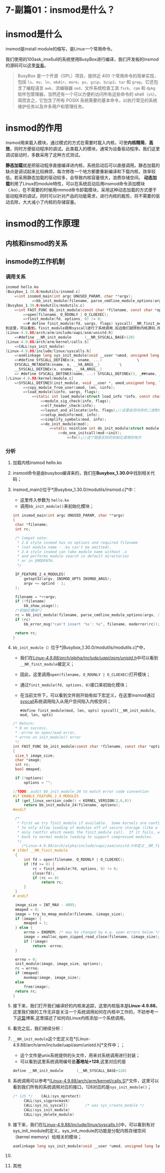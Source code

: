 # 7-副篇01：insmod是什么？

# insmod是什么

insmod是install module的缩写，是Linux一个常用命令。

我们使用的100ask_imx6ull的系统使用BusyBox进行编译，我们开发板的insmod的源码可以这里[查看](https://github.com/brgl/busybox/blob/master/modutils/insmod.c)。

> BusyBox 是一个开源（GPL）项目，提供近 400 个常用命令的简单实现，包括 `ls`、`mv`、`ln`、`mkdir`、`more`、`ps`、`gzip`、`bzip2`、`tar` 和 `grep`。它还包含了编程语言 `awk`、流编辑器 `sed`、文件系统检查工具 `fsck`、`rpm` 和 `dpkg` 软件包管理器，当然还有一个可以方便的访问所有这些命令的 shell（`sh`）。简而言之，它包含了所有 POSIX 系统需要的基本命令，以执行常见的系统维护任务以及许多用户和管理任务。

# insmod的作用

insmod用来载入模块，通过模式的方式在需要时载入内核，可使**内核精简**，**高效**，同时方便驱动程序的调试。此类载入的模块，通常为设备驱动程序。我们这里调试驱动时，多数采用了这种方式测试。

**静态加载**就是把驱动程序直接编译进内核，系统启动后可以直接调用。静态加载的缺点是调试起来比较麻烦，每次修改一个地方都要重新编译和下载内核，效率较低。若采用静态加载的驱动较多，会导致内核容量很大，浪费存储空间。
**动态加载**利用了Linux的module特性，可以在系统启动后用insmod命令添加模块（.ko），在不需要的时候用rmmod命令卸载模块，采用这种动态加载的方式便于驱动程序的调试，同时可以针对产品的功能需求，进行内核的裁剪，将不需要的驱动去除，大大减小了内核的存储容量。

# insmod的工作原理

## 内核和insmod的关系

## insmode的工作机制

### 调用关系

```c
insmod hello.ko
[Busybox_1.30.0/modutils/insmod.c]
	=>int insmod_main(int argc UNUSED_PARAM, char **argv);
        	=>bb_init_module(filename, parse_cmdline_module_options(argv, /*quote_spaces:*/ 0));
[Busybox_1.30.0/modutils/modutils.c]
	=>int FAST_FUNC bb_init_module(const char *filename, const char *options);
		=>open(filename, O_RDONLY | O_CLOEXEC);
		=>finit_module(fd, options, 0) != 0;
		=># define finit_module(fd, uargs, flags) syscall(__NR_finit_module, fd, uargs, flags)
到这里，可以看到，finit_module调用syscall进行了系统调用,后边我们就转到内核源码,找到__NR_finit_module对应的内核调用编号；
[Linux-4.9.88/arch/arm/include/uapi/asm/unistd.h]
	=>#define __NR_init_module		(__NR_SYSCALL_BASE+128)
[Linux-4.9.88/arch/arm/kernel/calls.S]
	=>CALL(sys_init_module)
[Linux-4.9.88/include/linux/syscalls.h]	
	=>asmlinkage long sys_init_module(void __user *umod, unsigned long len,const char __user *uargs);	
	=>#define SYSCALL_DEFINEx(x, sname, ...)				\
	SYSCALL_METADATA(sname, x, __VA_ARGS__)			\
	__SYSCALL_DEFINEx(x, sname, __VA_ARGS__)
	=> #define SYSCALL_DEFINE3(name, ...) SYSCALL_DEFINEx(3, _##name, __VA_ARGS__)
[/Linux-4.9.88/kernel/module.c]
	=>SYSCALL_DEFINE3(init_module, void __user *, umod,unsigned long, len, const char __user *, uargs)
		=>copy_module_from_user(umod, len, &info);
		=>load_module(&info, uargs, flags);
			=>static int load_module(struct load_info *info, const char __user *uargs,int flags)
				=>module_sig_check(info, flags);
				=>elf_header_check(info);
				=>layout_and_allocate(info, flags);//这里会将内存的二进制代码格式化到module结构体并返回；
				=>setup_modinfo(mod, info);
				=>simplify_symbols(mod, info);
				=>do_init_module(mod);
					=>static noinline int do_init_module(struct module *mod)
						=>do_one_initcall(mod->init);
							=>fn();//这个就是实际的初始化调用的地方
```



### 分析

1. 加载内核insmod hello.ko

2. insmod命令是由busybox编译来的，我们在**Busybox_1.30.0**中找到相关代码；

3. insmod_main()位于*[Busybox_1.30.0/modutils/insmod.c]*中：

   - 这里传入参数为 `hello.ko`
   - 调用`bb_init_module()`来初始化模块；

   ```c
   int insmod_main(int argc UNUSED_PARAM, char **argv)
   {
   	char *filename;
   	int rc;
   
   	/* Compat note:
   	 * 2.6 style insmod has no options and required filename
   	 * (not module name - .ko can't be omitted).
   	 * 2.4 style insmod can take module name without .o
   	 * and performs module search in default directories
   	 * or in $MODPATH.
   	 */
   
   	IF_FEATURE_2_4_MODULES(
   		getopt32(argv, INSMOD_OPTS INSMOD_ARGS);
   		argv += optind - 1;
   	);
   
   	filename = *++argv;
   	if (!filename)
   		bb_show_usage();
   	/*初始化模块*/
   	rc = bb_init_module(filename, parse_cmdline_module_options(argv, /*quote_spaces:*/ 0));
   	if (rc)
   		bb_error_msg("can't insert '%s': %s", filename, moderror(rc));
   
   	return rc;
   }
   ```

   

4. `bb_init_module（）`位于*[Busybox_1.30.0/modutils/modutils.c]*中，

   - 我们在[*Linux-4.9.88/arch/alpha/include/uapi/asm/unistd.h*](https://elixir.bootlin.com/linux/v4.9.88/source/include/uapi/asm-generic/unistd.h)中可以看到`__NR_finit_module`被定义；

   - 因此，这里调用`open(filename, O_RDONLY | O_CLOEXEC)`打开模块；

   - 通过`finit_module(fd, options, 0)`接口来初始化模块；

   - 在当前文件下，可以看到文件刚开始有如下宏定义，在这里insmod通过[syscall](http://gityuan.com/2016/05/21/syscall/)系统调用陷入从用户空间陷入内核空间；

     ```
     #define finit_module(mod, len, opts) syscall(__NR_init_module, mod, len, opts)
     ```

   ```c
   /* Return:
    * 0 on success,
    * -errno on open/read error,
    * errno on init_module() error
    */
   int FAST_FUNC bb_init_module(const char *filename, const char *options)
   {
   	size_t image_size;
   	char *image;
   	int rc;
   	bool mmaped;
   
   	if (!options)
   		options = "";
   
   //TODO: audit bb_init_module_24 to match error code convention
   #if ENABLE_FEATURE_2_4_MODULES
   	if (get_linux_version_code() < KERNEL_VERSION(2,6,0))
   		return bb_init_module_24(filename, options);
   #endif
   
   	/*
   	 * First we try finit_module if available.  Some kernels are configured
   	 * to only allow loading of modules off of secure storage (like a read-
   	 * only rootfs) which needs the finit_module call.  If it fails, we fall
   	 * back to normal module loading to support compressed modules.
   	 */
       /*Linux-4.9.88/arch/alpha/include/uapi/asm/unistd.h中定义__NR_finit_module*/
   # ifdef __NR_finit_module
   	{
   		int fd = open(filename, O_RDONLY | O_CLOEXEC);
   		if (fd >= 0) {
   			rc = finit_module(fd, options, 0) != 0;
   			close(fd);
   			if (rc == 0)
   				return rc;
   		}
   	}
   # endif
   
   	image_size = INT_MAX - 4095;
   	mmaped = 0;
   	image = try_to_mmap_module(filename, &image_size);
   	if (image) {
   		mmaped = 1;
   	} else {
   		errno = ENOMEM; /* may be changed by e.g. open errors below */
   		image = xmalloc_open_zipped_read_close(filename, &image_size);
   		if (!image)
   			return -errno;
   	}
   
   	errno = 0;
   	init_module(image, image_size, options);
   	rc = errno;
   	if (mmaped)
   		munmap(image, image_size);
   	else
   		free(image);
   	return rc;
   }
   ```

5. 接下来，我们打开我们编译好的内核来追踪，这里内核版本是**Linux-4.9.88**。这里我们做的工作无非是关注一个系统调用如何在内核中工作的，不妨参考一下[这篇](https://www.linuxbnb.net/home/adding-a-system-call-to-linux-arm-architecture/)博客,这里描述了如何向Linux内核添加一个系统调用。

6. 看完之后，我们继续分析：

7. `__NR_init_module`这个宏定义在*[Linux-4.9.88/arch/arm/include/uapi/asm/unistd.h]*文件中；；

   - 这个文件是unix系统提供的头文件，用来对系统调用进行封装；
   - 可以看到这里系统调用编号是**基地址+128**,这里对应的是

   ```c
   define __NR_init_module		(__NR_SYSCALL_BASE+128)
   ```

8. 系统调用可以参考*[[Linux-4.9.88/arch/arm/kernel/calls.S]](https://elixir.bootlin.com/linux/v4.9.88/source/arch/arm/kernel/calls.S)*文件，这里可以看到我们所有的系统调用对应的接口，128对应的是`sys_init_module()`；

   ```c
   /* 125 */	CALL(sys_mprotect)
   		CALL(sys_sigprocmask)
   		CALL(sys_ni_syscall)		/* was sys_create_module */
   		CALL(sys_init_module)
   		CALL(sys_delete_module)
   ```

9. 接下来，我们在[[Linux-4.9.88/include/linux/syscalls.h]](https://elixir.bootlin.com/linux/v4.9.88/source/include/linux/syscalls.h)中，可以看到有对sys_init_module的定义，sys_init_module的功能是分配内核存储空间（kernel memory）给相关的模块；

   ```c
   asmlinkage long sys_init_module(void __user *umod, unsigned long len,const char __user *uargs);
   ```

   

10. 

10. 其他





